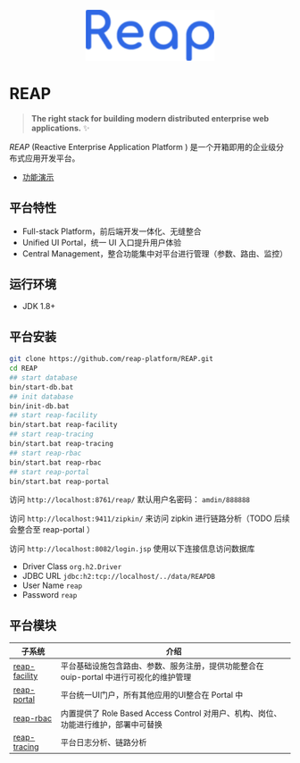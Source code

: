 <p align="center">
  <a href="https://catframework.cn/reap/">
    <img width="230" src="./docs/images/logo.png">
  </a>
</p>

# REAP

> **The right stack for building modern distributed enterprise web applications.** :sparkles:

*REAP* (Reactive Enterprise Application Platform ) 是一个开箱即用的企业级分布式应用开发平台。

- [功能演示](https://catframework.cn/reap/)

## 平台特性

- Full-stack Platform，前后端开发一体化、无缝整合
- Unified UI Portal，统一 UI 入口提升用户体验  
- Central Management，整合功能集中对平台进行管理（参数、路由、监控）

## 运行环境

- JDK 1.8+

## 平台安装

```bash
git clone https://github.com/reap-platform/REAP.git
cd REAP
## start database  
bin/start-db.bat
## init database 
bin/init-db.bat
## start reap-facility
bin/start.bat reap-facility
## start reap-tracing
bin/start.bat reap-tracing
## start reap-rbac
bin/start.bat reap-rbac
## start reap-portal 
bin/start.bat reap-portal 
```

访问 `http://localhost:8761/reap/` 默认用户名密码： `amdin/888888`

访问 `http://localhost:9411/zipkin/` 来访问 zipkin 进行链路分析（TODO 后续会整合至 reap-portal ）

访问 `http://localhost:8082/login.jsp` 使用以下连接信息访问数据库

- Driver Class `org.h2.Driver`
- JDBC URL `jdbc:h2:tcp://localhost/../data/REAPDB`
- User Name `reap`
- Password `reap`

## 平台模块


| 子系统  | 介绍 |
| ------------- | ------------- |
| [reap-facility](https://github.com/reap-platform/reap-facility)  | 平台基础设施包含路由、参数、服务注册，提供功能整合在 ouip-portal 中进行可视化的维护管理  |
| [reap-portal](https://github.com/reap-platform/reap-portal)  | 平台统一UI门户，所有其他应用的UI整合在 Portal 中  |
| [reap-rbac](https://github.com/reap-platform/reap-rbac)  | 内置提供了 Role Based Access Control 对用户、机构、岗位、功能进行维护，部署中可替换  | 
| [reap-tracing](https://github.com/reap-platform/reap-tracing)  | 平台日志分析、链路分析  |
